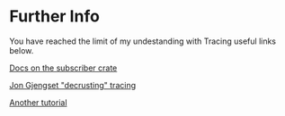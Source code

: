 # Further Info


You have reached the limit of my undestanding with Tracing useful links below.

[Docs on the subscriber crate](https://docs.rs/tracing-subscriber/latest/tracing_subscriber/index.html)


[Jon Gjengset "decrusting" tracing](
  https://www.youtube.com/watch?v=21rtHinFA40
)

[Another tutorial](https://rust-exercises.com/telemetry/)
